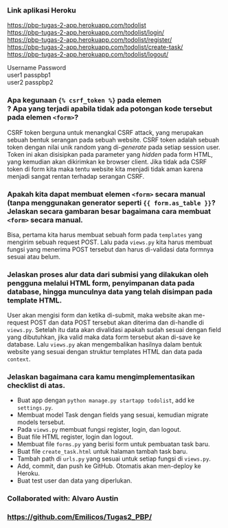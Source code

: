 ### **Link aplikasi Heroku**
https://pbp-tugas-2-app.herokuapp.com/todolist<br>
https://pbp-tugas-2-app.herokuapp.com/todolist/login/<br>
https://pbp-tugas-2-app.herokuapp.com/todolist/register/<br>
https://pbp-tugas-2-app.herokuapp.com/todolist/create-task/<br>
https://pbp-tugas-2-app.herokuapp.com/todolist/logout/<br>

Username    Password<br>
user1       passpbp1<br>
user2       passpbp2<br>

### **Apa kegunaan `{% csrf_token %}` pada elemen <form>? Apa yang terjadi apabila tidak ada potongan kode tersebut pada elemen `<form>`?**
CSRF token berguna untuk menangkal CSRF attack, yang merupakan sebuah bentuk serangan pada sebuah website. CSRF token adalah sebuah token dengan nilai unik random yang di-*generate* pada setiap session user. Token ini akan disisipkan pada parameter yang *hidden* pada form HTML, yang kemudian akan dikirimkan ke browser client. Jika tidak ada CSRF token di form kita maka tentu website kita menjadi tidak aman karena menjadi sangat rentan terhadap serangan CSRF.

### **Apakah kita dapat membuat elemen `<form>` secara manual (tanpa menggunakan generator seperti `{{ form.as_table }}`? Jelaskan secara gambaran besar bagaimana cara membuat `<form>` secara manual.**
Bisa, pertama kita harus membuat sebuah form pada `templates` yang mengirim sebuah request POST. Lalu pada `views.py` kita harus membuat fungsi yang menerima POST tersebut dan harus di-validasi data formnya sesuai atau belum.

### **Jelaskan proses alur data dari submisi yang dilakukan oleh pengguna melalui HTML form, penyimpanan data pada database, hingga munculnya data yang telah disimpan pada template HTML.**
User akan mengisi form dan ketika di-submit, maka website akan me-request POST dan data POST tersebut akan diterima dan di-handle di `views.py`. Setelah itu data akan divalidasi apakah sudah sesuai dengan field yang dibutuhkan, jika valid maka data form tersebut akan di-save ke database. Lalu `views.py` akan mengembalikan hasilnya dalam bentuk website yang sesuai dengan struktur templates HTML dan data pada `context`.   

### **Jelaskan bagaimana cara kamu mengimplementasikan checklist di atas.**
- Buat app dengan `python manage.py startapp todolist`, add ke `settings.py`. 
- Membuat model Task dengan fields yang sesuai, kemudian migrate models tersebut.
- Pada `views.py` membuat fungsi register, login, dan logout.
- Buat file HTML register, login dan logout.
- Membuat file `forms.py` yang berisi form untuk pembuatan task baru.
- Buat file `create_task.html` untuk halaman tambah task baru.
- Tambah path di `urls.py` yang sesuai untuk setiap fungsi di `views.py`.
- Add, commit, dan push ke GitHub. Otomatis akan men-deploy ke Heroku.
- Buat test user dan data yang diperlukan.

### Collaborated with: Alvaro Austin
### https://github.com/Emilicos/Tugas2_PBP/